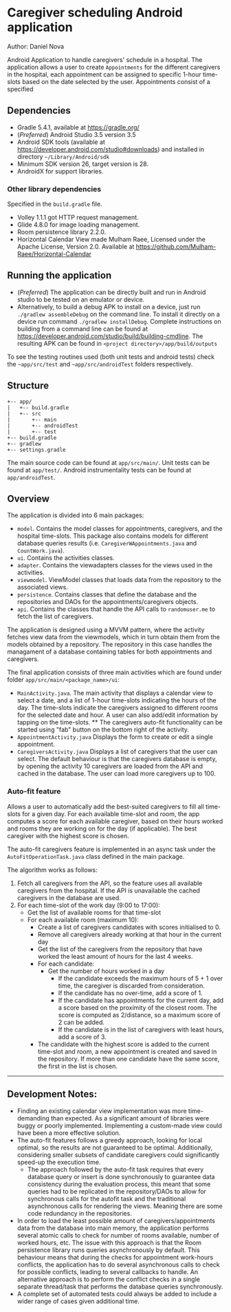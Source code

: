 
# Caregiver scheduling Android application 
Author: Daniel Nova

Android Application to handle caregivers' schedule in a hospital.
The application allows a user to create `Appointments` for the different caregivers in the hospital, 
each appointment can be assigned to specific 1-hour time-slots based on the date selected by the user.
Appointments consist of a specified

## Dependencies 
* Gradle 5.4.1, available at <https://gradle.org/>
* (_Preferred_) Android Studio 3.5 version 3.5
* Android SDK tools (available at <https://developer.android.com/studio#downloads>) and installed in directory `~/Library/Android/sdk`
* Minimum SDK version 26, target version is 28.
* AndroidX for support libraries.

### Other library dependencies
Specified in the `build.gradle` file.
* Volley 1.1.1 got HTTP request management.
* Glide 4.8.0 for image loading management.
* Room persistence library 2.2.0.
* Horizontal Calendar View made Mulham Raee, Licensed under the Apache License, Version 2.0. Available at <https://github.com/Mulham-Raee/Horizontal-Calendar>

## Running the application
* (_Preferred_) The application can be directly built and run in Android studio to be tested on an emulator or device.
* Alternatively, to build a debug APK to install on a device, just run `./gradlew assembleDebug`  on the command line. To install it directly on a device run command `./gradlew installDebug`. Complete instructions on building from a command line can be found at <https://developer.android.com/studio/build/building-cmdline>. The resulting APK can be found in `<project directory>/app/build/outputs`

To see the testing routines used (both unit tests and android tests) check the `~app/src/test` and `~app/src/androidTest` folders respectively.

## Structure
```
+-- app/
|   +-- build.gradle
|   +-- src
|       +-- main
|       +-- androidTest
|       +-- test
+-- build.gradle
+-- gradlew
+-- settings.gradle
```
The main source code can be found at `app/src/main/`.
Unit tests can be found at `app/test/`.
Android instrumentality tests can be found at `app/androidTest`.

## Overview
The application is divided into 6 main packages:
* `model`. Contains the model classes for appointments, caregivers, and the hospital time-slots. This package also contains models for different database queries results (i.e. `CaregiverWAppointments.java` and `CountWork.java`).
* `ui`. Contains the activities classes.
* `adapter`. Contains the viewadapters classes for the views used in the activities.
* `viewmodel`. ViewModel classes that loads data from the repository to the associated views.
* `persistence`. Contains classes that define the database and the repositories and DAOs for the appointments/caregivers objects.
* `api`. Contains the classes that handle the API calls to `randomuser.me` to fetch the list of caregivers.

The application is designed using a MVVM pattern, where the activity fetches view data from the viewmodels, which in turn obtain them from the models obtained by a repository. The repository in this case handles the managament of a database containing tables for both appointments and caregivers.


The final application consists of three main activities which are found under folder `app/src/main/<package_name>/ui`:
* `MainActivity.java`. The main activity that displays a calendar view to select a date, and a list of 1-hour time-slots indicating the hours of the day. The time-slots indicate the caregivers assigned to different rooms for the selected date and hour. A user can also add/edit information by tapping on the time-slots.
  ** The caregivers auto-fit functionality can be started using "fab" button on the bottom right of the activity.
* `AppointmentActivity.java` Displays the form to create or edit a single appointment.
* `CaregiversActivity.java` Displays a list of caregivers that the user can select. The default behaviour is that the caregivers database is empty, by opening the activity 10 caregivers are loaded from the API and cached in the database. The user can load more caregivers up to 100.

### Auto-fit feature
Allows a user to automatically add the best-suited caregivers to fill all time-slots for a given day.
For each available time-slot and room, the app computes a score for each available caregiver, based on their hours worked and rooms they are working on for the day (if applicable). The best caregiver with the highest score is chosen.

The auto-fit caregivers feature is implemented in an async task under the `AutoFitOperationTask.java` class defined in the main package.


The algorithm works as follows:
1. Fetch all caregivers from the API, so the feature uses all available caregivers from the hospital. If the API is unavailable the cached caregivers in the database are used.
2. For each time-slot of the work day (9:00 to 17:00):
    * Get the list of available rooms for that time-slot
    * For each available room (maximum 10):
        * Create a list of caregivers candidates with scores initialised to 0.
        * Remove all caregivers already working at that hour in the current day
        * Get the list of the caregivers from the repository that have worked the least amount of hours for the last 4 weeks.
        * For each candidate:
            * Get the number of hours worked in a day
               * If the candidate exceeds the maximum hours of 5 + 1 over time, the caregiver is discarded from consideration.
               * If the candidate has no over-time, add a score of 1.
               * If the candidate has appointments for the current day, add a score based on the proximity of the closest room. The score is computed as 2/distance, so a maximum score of 2 can be added.
               * If the candidate is in the list of caregivers with least hours, add a score of 3.
        * The candidate with the highest score is added to the current time-slot and room, a new appointment is created and saved in the repository. If more than one candidate have the same score, the first in the list is chosen.


_________
## Development Notes:
* Finding an existing calendar view implementation was more time-demanding than expected. As a significant amount of libraries were buggy or poorly implemented. Implementing a custom-made view could have been a more effective solution.
* The auto-fit features follows a greedy approach, looking for local optimal, so the results are not guaranteed to be optimal. Additionally, considering smaller subsets of candidate caregivers could significantly speed-up the execution time.
    * The approach followed by the auto-fit task requires that every database query or insert is done synchronously to guarantee data consistency during the evaluation process, this meant that some queries had to be replicated in the repository/DAOs to allow for synchronous calls for the autofit task and the traditional asynchronous calls for rendering the views. Meaning there are some code redundancy in the repositories.
* In order to load the least possible amount of caregivers/appointments data from the database into main memory, the application performs several atomic calls to check for number of rooms available, number of worked hours, etc. The issue with this approach is that the Room persistence library runs queries asynchronously by default. This behaviour means that during the checks for appointment work-hours conflicts, the application has to do several asynchronous calls to check for possible conflicts, leading to several callbacks to handle. An alternative approach is to perform the conflict checks in a single separate thread/task that  performs the database queries synchronously.
* A complete set of automated tests could always be added to include a wider range of cases given additional time.
